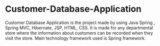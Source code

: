 # Customer-Database-Application
Customer Database Application is the project made by using Java Spring , Spring MVC, Hibernate, JSP, HTML, CSS. It is made for any departmental store where the information about customers can be recorded when they visit the store.
Main technology framework used is Spring framework.
